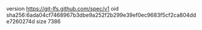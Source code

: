 version https://git-lfs.github.com/spec/v1
oid sha256:6ada04cf7468967b3dbe9a252f2b299e39ef0ec9683f5cf2ca804dde7260274d
size 7386
